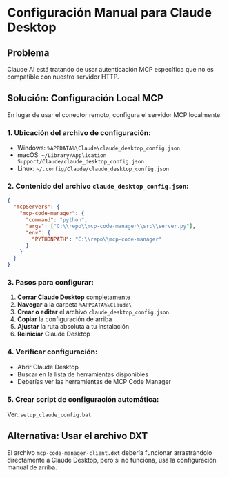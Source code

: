 # Configuración Manual para Claude Desktop

## Problema
Claude AI está tratando de usar autenticación MCP específica que no es compatible con nuestro servidor HTTP.

## Solución: Configuración Local MCP

En lugar de usar el conector remoto, configura el servidor MCP localmente:

### 1. Ubicación del archivo de configuración:
- Windows: `%APPDATA%\Claude\claude_desktop_config.json`
- macOS: `~/Library/Application Support/Claude/claude_desktop_config.json`
- Linux: `~/.config/Claude/claude_desktop_config.json`

### 2. Contenido del archivo `claude_desktop_config.json`:

```json
{
  "mcpServers": {
    "mcp-code-manager": {
      "command": "python",
      "args": ["C:\\repo\\mcp-code-manager\\src\\server.py"],
      "env": {
        "PYTHONPATH": "C:\\repo\\mcp-code-manager"
      }
    }
  }
}
```

### 3. Pasos para configurar:

1. **Cerrar Claude Desktop** completamente
2. **Navegar** a la carpeta `%APPDATA%\Claude\`
3. **Crear o editar** el archivo `claude_desktop_config.json`
4. **Copiar** la configuración de arriba
5. **Ajustar** la ruta absoluta a tu instalación
6. **Reiniciar** Claude Desktop

### 4. Verificar configuración:

- Abrir Claude Desktop
- Buscar en la lista de herramientas disponibles
- Deberías ver las herramientas de MCP Code Manager

### 5. Crear script de configuración automática:

Ver: `setup_claude_config.bat`

## Alternativa: Usar el archivo DXT

El archivo `mcp-code-manager-client.dxt` debería funcionar arrastrándolo directamente a Claude Desktop, pero si no funciona, usa la configuración manual de arriba.
